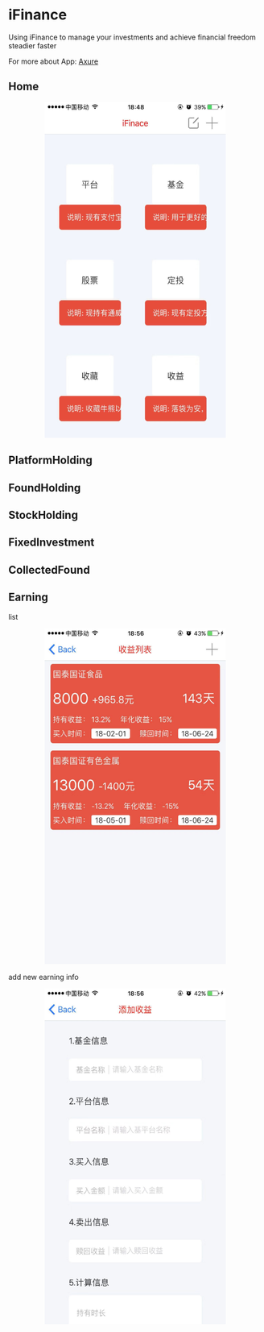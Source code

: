 # iFinance
Using iFinance to manage your investments and achieve financial freedom steadier faster

For more about App:  [Axure](https://github.com/FLYKingdom/iFinance/blob/master/iFinance.rp?raw=true)

Home
---

<p align="center">
  <img src="https://github.com/FLYKingdom/iFinance/blob/master/Pictures/iFinance1.jpeg" width=360 height=667/>
</p>

PlatformHolding
---

FoundHolding
---

StockHolding
---

FixedInvestment
---

CollectedFound
---

Earning
---

list

<p align="center">
  <img src="https://github.com/FLYKingdom/iFinance/blob/master/Pictures/iFinance2.jpeg" width=360 height=667/>
</p>

add new earning info

<p align="center">
  <img src="https://github.com/FLYKingdom/iFinance/blob/master/Pictures/iFinance3.jpeg" width=360 height=667/>
</p>
